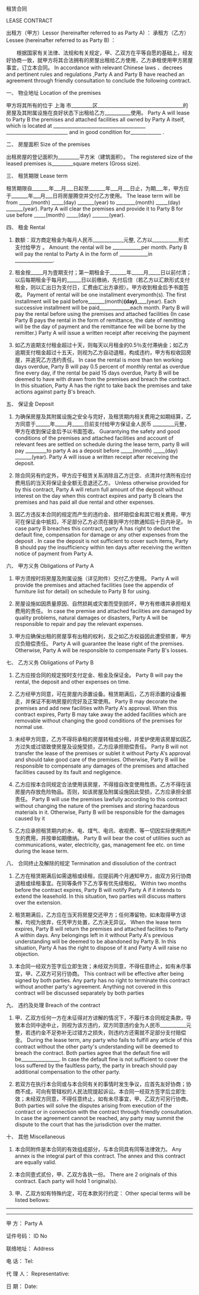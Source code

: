 
 



 
租赁合同

 
LEASE CONTRACT
 




出租方（甲方）Lessor (hereinafter referred to as Party A) ：
承租方（乙方）Lessee (hereinafter referred to as Party B) ：



　　根据国家有关法律、法规和有关规定，甲、乙双方在平等自愿的基础上，经友好协商一致，就甲方将其合法拥有的房屋出租给乙方使用，乙方承租使用甲方房屋事宜，订立本合同。
In accordance with relevant Chinese laws 、decrees and pertinent rules and regulations ,Party A and Party B have reached an agreement through friendly consultation to conclude the following contract.


一、 物业地址 Location of the premises


甲方将其所有的位于
上海
市_________区____________________________________的房屋及其附属设施在良好状态下出租给乙方___________使用。
Party A will lease to Party B the premises and attached facilities all owned by Party A itself, which is located at _______________________________________ __________________________ and in good condition for_____________ . 


二、 房屋面积 Size of the premises


出租房屋的登记面积为_________平方米（建筑面积）。
The registered size of the leased premises is_________square meters (Gross size).


三、 租赁期限 Lease term


租赁期限自_______年___月___日起至_______年___月___日止，为期___年，甲方应于_______年___月___日将房屋腾空并交付乙方使用。
The lease term will be from _____(month) _____(day) _______(year) to ________(month) _____(day) _______(year). Party A will clear the premises and provide it to Party B for use before _____(month) _____(day) _______(year).


四、 租金 Rental 


1. 数额：双方商定租金为每月人民币_____________元整, 乙方以___________形式支付给甲方 。
Amount: the rental will be ____________per month. Party B will pay the rental
to Party A in the form of ____________in ________________.


2. 租金按_____月为壹期支付；第一期租金于_______年_____月_____日以前付清；以后每期租金于每月的______日以前缴纳，先付后住（若乙方以汇款形式支付租金，则以汇出日为支付日，汇费由汇出方承担）。甲方收到租金后予书面签收。
Payment of rental will be one installment everymonth(s). The first installment will be paid before_______(month)______(day)__________(year). Each successive installment will be paid_____________each month. 
Party B will pay the rental before using the premises and attached facilities (In case Party B pays the rental in the form of remittance, the date of remitting will be the day of payment and the remittance fee will be borne by the remitter.) Party A will issue a written receipt after receiving the payment


3. 如乙方逾期支付租金超过十天，则每天以月租金的0.5％支付滞纳金；如乙方逾期支付租金超过十五天，则视为乙方自动退租，构成违约，甲方有权收回房屋，并追究乙方违约责任。
In case the rental is more than ten working days overdue, Party B will pay 0.5 percent of monthly rental as overdue fine every day, if the rental be paid 15 days overdue, Party B will be deemed to have with drawn from the premises and breach the contract. In this situation, Party A has the right to take back the premises and take actions against party B's breach.


五、 保证金 Deposit


1. 为确保房屋及其附属设施之安全与完好，及租赁期内相关费用之如期结算，乙方同意于______年_____月_____日前支付给甲方保证金人民币 _________元整，甲方在收到保证金后予以书面签收。
Guarantying the safety and good conditions of the premises and attached facilities and account of relevant fees are settled on schedule during the lease term, party B will pay _________to party A as a deposit before _____(month) _____(day) _______(year). Party A will issue a written receipt after receiving the deposit.


2. 除合同另有约定外，甲方应于租赁关系消除且乙方迁空、点清并付清所有应付费用后的当天将保证金全额无息退还乙方。
Unless otherwise provided for by this contract, Party A will return full amount of the deposit without interest on the day when this contract expires and party B clears the premises and has paid all due rental and other expenses.


3. 因乙方违反本合同的规定而产生的违约金、损坏赔偿金和其它相关费用，甲方可在保证金中抵扣，不足部分乙方必须在接到甲方付款通知后十日内补足。
In case party B breaches this contract, party A has right to deduct the default fine, compensation for damage or any other expenses from the deposit . In case the deposit is not sufficient to cover such items, Party B should pay the insufficiency within ten days after receiving the written notice of payment from Party A.


六、 甲方义务 Obligations of Party A 


1. 甲方须按时将房屋及附属设施（详见附件）交付乙方使用。
Party A will provide the premises and attached facilities (see the appendix of furniture list for detail) on schedule to Party B for using.


2. 房屋设施如因质量原因、自然损耗或灾害而受到损坏，甲方有修缮并承担相关费用的责任。
In case the premise and attached facilities are damaged by quality problems, natural damages or disasters, Party A will be responsible to repair and pay the relevant expenses.


3. 甲方应确保出租的房屋享有出租的权利，反之如乙方权益因此遭受损害，甲方应负赔偿责任。
Party A will guarantee the lease right of the premises. Otherwise, Party A will be responsible to compensate Party B's losses.


七、 乙方义务 Obligations of Party B 


1. 乙方应按合同的规定按时支付定金、租金及保证金。
Party B will pay the rental, the deposit and other expenses on time.


2. 乙方经甲方同意，可在房屋内添置设备。租赁期满后，乙方将添置的设备搬走，并保证不影响房屋的完好及正常使用。
Party B may decorate the premises and add new facilities with Party A's approval. When this contract expires, Party B may take away the added facilities which are removable without changing the good conditions of the premises for normal use.


3. 未经甲方同意，乙方不得将承租的房屋转租或分租，并爱护使用该房屋如因乙方过失或过错致使房屋及设施受损，乙方应承担赔偿责任。
Party B will not transfer the lease of the premises or sublet it without Party A's approval and should take good care of the premises. Otherwise, Party B will be responsible to compensate any damages of the premises and attached facilities caused by its fault and negligence.


4. 乙方应按本合同规定合法使用该房屋，不得擅自改变使用性质。乙方不得在该房屋内存放危险物品。否则，如该房屋及附属设施因此受损，乙方应承担全部责任。 
Party B will use the premises lawfully according to this contract without changing the nature of the premises and storing hazardous materials in it. Otherwise, Party B will be responsible for the damages caused by it


5. 乙方应承担租赁期内的水、电、煤气、电讯、收视费、等一切因实际使用而产生的费用，并按单如期缴纳。
Party B will bear the cost of utilities such as communications, water, electricity, gas, management fee etc. on time during the lease term.


八、 合同终止及解除的规定 Termination and dissolution of the contract


1. 乙方在租赁期满后如需退租或续租，应提前两个月通知甲方，由双方另行协商退租或续租事宜。在同等条件下乙方享有优先续租权。
Within two months before the contract expires, Party B will notify Party A if it intends to extend the leasehold. In this situation, two parties will discuss matters over the extension.


2. 租赁期满后，乙方应在当天将房屋交还甲方；任何滞留物，如未取得甲方谅解，均视为放弃，任凭甲方处置，乙方决无异议。
When the lease term expires, Party B will return the premises and attached facilities to Party A within days. Any belongings left in it without Party A's previous understanding will be deemed to be abandoned by Party B. In this situation, Party A has the right to dispose of it and Party A will raise no objection.


3. 本合同一经双方签字后立即生效；未经双方同意，不得任意终止，如有未尽事宜，甲、乙双方可另行协商。
This contract will be effective after being signed by both parties. Any party has no right to terminate this contract without another party's agreement. Anything not covered in this contract will be discussed separately by both parties


九、 违约及处理 Breach of the contract


1. 甲、乙双方任何一方在未征得对方谅解的情况下，不履行本合同规定条款，导致本合同中途中止，则视为该方违约，双方同意违约金为人民币___________元整，若违约金不足弥补无过错方之损失，则违约方还需就不足部分支付赔偿金。
During the lease term, any party who fails to fulfill any article of this contract without the other party's understanding will be deemed to breach the contract. Both parties agree that the default fine will be________________. In case the default fine is not sufficient to cover the loss suffered by the faultless party, the party in breach should pay additional compensation to the other party.


2. 若双方在执行本合同或与本合同有关的事情时发生争议，应首先友好协商；协商不成，可向有管辖权的人民法院提起诉讼。本合同一经双方签字后立即生效；未经双方同意，不得任意终止，如有未尽事宜，甲、乙双方可另行协商。
Both parties will solve the disputes arising from execution of the contract or in connection with the contract through friendly consultation. In case the agreement cannot be reached, any party may summit the dispute to the court that has the jurisdiction over the matter.


十、 其他 Miscellaneous


1. 本合同附件是本合同的有效组成部分，与本合同具有同等法律效力。
Any annex is the integral part of this contract. The annex and this contract are equally valid.


2. 本合同壹式贰份，甲、乙双方各执一份。
There are 2 originals of this contract. Each party will hold 1 original(s).


3. 甲、乙双方如有特殊约定，可在本款另行约定：
Other special terms will be listed bellows:


__________________________________________________________________________________


__________________________________________________________________________________


甲 方：
Party A


证件号码：
ID No 


联络地址：
Address


电 话：
Tel:


代 理 人：
Representative: 


日 期：
Date: 


 


 

 
 
 
 
 
  


  
 

  


  


  
 
 
 
 

